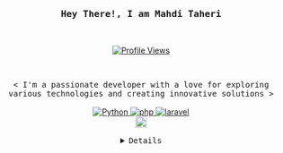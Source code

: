<h3 align="center">
    <samp>Hey There!, I am <b>Mahdi Taheri</b>
    </samp>
</h3>
<br>
<p align="center">
  <a href="https://github.com/MhdiTaheri">
    <img alt="Profile Views" src="https://komarev.com/ghpvc/?username=MhdiTaheri&color=blueviolet" />
  </a>
</p>
<br>
<p align="center">
    <samp>
        <  I'm a passionate developer with a love for exploring various technologies and creating innovative solutions  >
        <br>
        <br>
    </samp>
    <a href="https://github.com/MhdiTaheri?tab=repositories" target="_blank">
        <img alt="Python" src="https://img.shields.io/badge/-Python-3776AB?style=flat-square&logo=Python&logoColor=white">
    </a>
    <a href="https://github.com/MhdiTaheri?tab=repositories" target="_blank">
        <img alt="php" src="https://img.shields.io/badge/-php-4DABD4?style=flat-square&logo=php&logoColor=white">
    </a>
    <a href="https://github.com/MhdiTaheri?tab=repositories" target="_blank">
        <img alt="laravel" src="https://img.shields.io/badge/-laravel-9b3675?style=flat-square&logo=laravel&logoColor=white">
    </a>
    <br>
    <a href="https://www.buymeacoffee.com/mahditaheri" target="_blank">
        <img alt="Buy_Me_A_Coffee" src="https://img.shields.io/badge/Buy_Me_A_Coffee-FFDD00?style=for-the-badge&logo=buy-me-a-coffee&logoColor=black" height="20em">
    </a>
</p>
<details align="center">
    <summary> <samp>Details</samp></summary>
    <p align="center">
        <br>
        <img height="160em"
            src="https://github-readme-stats.vercel.app/api?username=MhdiTaheri&show_icons=true&theme=radical&hide_border=true&count_private=true"
            alt="GitHub Stats" />
        <img height="160em"
            src="https://github-readme-streak-stats.herokuapp.com/?user=MhdiTaheri&show_icons=true&theme=radical&hide_border=true&count_private=true"
            style="float:right"
            alt="GitHub Streak" />
        <img height="227em"
            src="http://github-profile-summary-cards.vercel.app/api/cards/profile-details?username=MhdiTaheri&theme=radical"
            alt="GitHub Summary" />
    </p>
</details>
